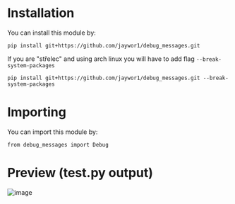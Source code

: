 # Installation

You can install this module by:

```
pip install git+https://github.com/jaywor1/debug_messages.git
```
If you are "střelec" and using arch linux you will have to add flag `--break-system-packages`

```
pip install git+https://github.com/jaywor1/debug_messages.git --break-system-packages
```

# Importing

You can import this module by:

```
from debug_messages import Debug
```

# Preview (test.py output)
![image](https://user-images.githubusercontent.com/103755136/173192152-26d416b5-4b77-4c43-ac82-b287f4d492a5.png)
